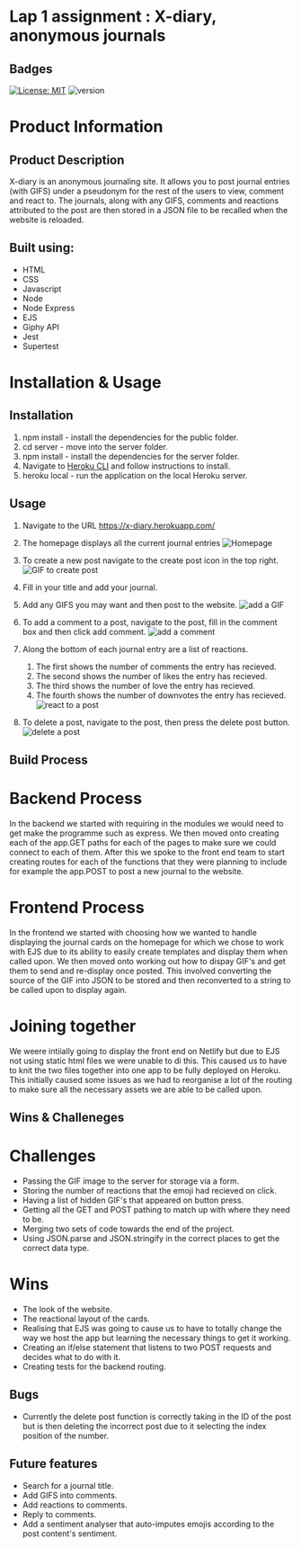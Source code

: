 # Lap 1 assignment : X-diary, anonymous journals

## Badges

[![License: MIT](https://img.shields.io/badge/License-MIT-yellow.svg)](https://opensource.org/licenses/MIT) ![version](https://img.shields.io/github/package-json/v/Mike-Mercieca/lap-1-project-front-end/master)

# Product Information

## Product Description
X-diary is an anonymous journaling site. It allows you to post journal entries (with GIFS) under a pseudonym for the rest of the users to view, comment and react to. The journals, along with any GIFS, comments and reactions attributed to the post are then stored in a JSON file to be recalled when the website is reloaded. 

## Built using:

* HTML
* CSS
* Javascript
* Node
* Node Express
* EJS
* Giphy API
* Jest 
* Supertest

# Installation & Usage

## Installation

1. npm install - install the dependencies for the public folder.
2. cd server - move into the server folder.
3. npm install - install the dependencies for the server folder.
4. Navigate to [Heroku CLI](https://devcenter.heroku.com/articles/heroku-cli) and follow instructions to install.
5. heroku local - run the application on the local Heroku server.

## Usage

1. Navigate to the URL https://x-diary.herokuapp.com/
2. The homepage displays all the current journal entries
    ![Homepage](/READMEAssets/Homepage.jpg)

3. To create a new post navigate to the create post icon in the top right.
    ![GIF to create post](/READMEAssets/createpost.gif)

4. Fill in your title and add your journal.
5. Add any GIFS you may want and then post to the website.
    ![add a GIF](/READMEAssets/addGIF.gif)

6. To add a comment to a post, navigate to the post, fill in the comment box and then click add comment.
    ![add a comment](/READMEAssets/addacomment.gif)

7. Along the bottom of each journal entry are a list of reactions.
    1. The first shows the number of comments the entry has recieved.
    2. The second shows the number of likes the entry has recieved.
    3. The third shows the number of love the entry has recieved.
    4. The fourth shows the number of downvotes the entry has recieved.
    ![react to a post](/READMEAssets/react.gif)

8. To delete a post, navigate to the post, then press the delete post button.
    ![delete a post](/READMEAssets/delete.gif)



## Build Process

# Backend Process

In the backend we started with requiring in the modules we would need to get make the programme such as express. We then moved onto creating each of the app.GET paths for each of the pages to make sure we could connect to each of them. After this we spoke to the front end team to start creating routes for each of the functions that they were planning to include for example the app.POST to post a new journal to the website.

# Frontend Process

In the frontend we started with choosing how we wanted to handle displaying the journal cards on the homepage for which we chose to work with EJS due to its ability to easily create templates and display them when called upon. We then moved onto working out how to dispay GIF's and get them to send and re-display once posted. This involved converting the source of the GIF into JSON to be stored and then reconverted to a string to be called upon to display again. 

# Joining together

We weere intiially going to display the front end on Netlify but due to EJS not using static html files we were unable to di this. This caused us to have to knit the two files together into one app to be fully deployed on Heroku. This initially caused some issues as we had to reorganise a lot of the routing to make sure all the necessary assets we are able to be called upon.



## Wins & Challeneges

# Challenges

* Passing the GIF image to the server for storage via a form.
* Storing the number of reactions that the emoji had recieved on click.
* Having a list of hidden GIF's that appeared on button press.
* Getting all the GET and POST pathing to match up with where they need to be.
* Merging two sets of code towards the end of the project.
* Using JSON.parse and JSON.stringify in the correct places to get the correct data type.


# Wins

* The look of the website.
* The reactional layout of the cards.
* Realising that EJS was going to cause us to have to totally change the way we host the app but learning the necessary things to get it working.
* Creating an if/else statement that listens to two POST requests and decides what to do with it.
* Creating tests for the backend routing.

## Bugs

* Currently the delete post function is correctly taking in the ID of the post but is then deleting the incorrect post due to it selecting the index position of the number. 

## Future features

* Search for a journal title.
* Add GIFS into comments.
* Add reactions to comments.
* Reply to comments.
* Add a sentiment analyser that auto-imputes emojis according to the post content's sentiment.
